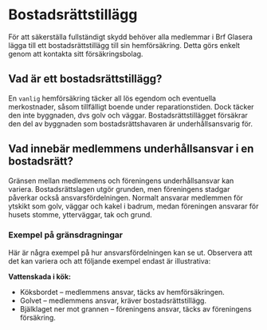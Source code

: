 # Bostadsrättstillägg

För att säkerställa fullständigt skydd behöver alla medlemmar i Brf Glasera
lägga till ett bostadsrättstillägg till sin hemförsäkring. Detta görs enkelt
genom att kontakta sitt försäkringsbolag.

## Vad är ett bostadsrättstillägg?

En `vanlig` hemförsäkring täcker all lös egendom och eventuella merkostnader,
såsom tillfälligt boende under reparationstiden. Dock täcker den inte
byggnaden, dvs golv och väggar. Bostadsrättstillägget försäkrar den del av
byggnaden som bostadsrättshavaren är underhållsansvarig för.

## Vad innebär medlemmens underhållsansvar i en bostadsrätt?

Gränsen mellan medlemmens och föreningens underhållsansvar kan variera.
Bostadsrättslagen utgör grunden, men föreningens stadgar påverkar också
ansvarsfördelningen. Normalt ansvarar medlemmen för ytskikt som golv, väggar
och kakel i badrum, medan föreningen ansvarar för husets stomme, ytterväggar,
tak och grund.

### Exempel på gränsdragningar

Här är några exempel på hur ansvarsfördelningen kan se ut. Observera att det
kan variera och att följande exempel endast är illustrativa:

**Vattenskada i kök:**

- Köksbordet – medlemmens ansvar, täcks av hemförsäkringen.
- Golvet – medlemmens ansvar, kräver bostadsrättstillägg.
- Bjälklaget ner mot grannen – föreningens ansvar, täcks av föreningens
  försäkring.
